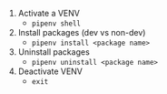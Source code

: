 1. Activate a VENV
    - `pipenv shell`
1. Install packages (dev vs non-dev)
    - `pipenv install <package name>`
1. Uninstall packages
    - `pipenv uninstall <package name>`
1. Deactivate VENV
    - `exit`
    
   
